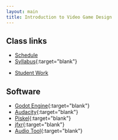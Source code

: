 ```yaml
---
layout: main
title: Introduction to Video Game Design
---
```


## Class links
- [Schedule](schedule.html)
- [Syllabus](https://docs.google.com/document/d/1gAlNLvo9mtHszOqO3E4LXsn8XCDywNiegs_RO6ok8rE/edit?usp=sharing){:target="blank"}
<!-- - [Blog](https://medium.com/mea-300-game-design){:target="blank"} -->
- [Student Work](student_work/)
<!-- - [Public Pad](https://pad.riseup.net/p/mea300){:target="blank"} -->

<!-- - <a href="https://mea300.slack.com/" target="blank">Slack channel</a> -->

## Software
<!-- - Text Editor: [Brackets](http://brackets.io/){:target="blank"} -->
<!-- - Browser: Chrome -->
- [Godot Engine](https://godotengine.org/){:target="blank"}
- [Audacity](https://www.audacityteam.org/){:target="blank"}
- [Piskel](https://www.piskelapp.com/){:target="blank"}
- [jfxr](https://jfxr.frozenfractal.com/){:target="blank"}
- [Audio Tool](https://www.audiotool.com/app){:target="blank"} 

<!--
## Turning in assignments
- Assignments turned in on Blackboard
- Late assignments are 25 points off

## Citations for code resources
- Coding assignments must use citations for any code borrowed from resources outside of class, including Google, Stack Overflow, YouTube or any tutorial, even if it's as little as one line of code
- This is good practice to keep track of resources as well
- In comments at the top of include a link to the resource


 ## Computer Labs
Computers are available for student usage in the locations listed on [http://www.bmcc.cuny.edu/it](http://www.bmcc.cuny.edu/it)

## Tutoring
For MMP and MMA tutoring, please visit BMCC's [tutoring schedule](http://www.bmcc.cuny.edu/lrc/schedule.jsp)

## Topics
- Programming Basics (statements, control structures, expressions, functions, methods, objects and - variables)
- JavaScript syntax, general rules
- Organization of object-oriented code
- Programming for Interactivity (events, mouse and key input, browser events)
- JavaScript APIs for HTML5
- Canvas
- Programming Multimedia elements (sound, images)
- Sound design
- Building a Complete Application
- Game design principles
- Git, GitHub and collaboration
- Writing for video games

## Resources

 -->